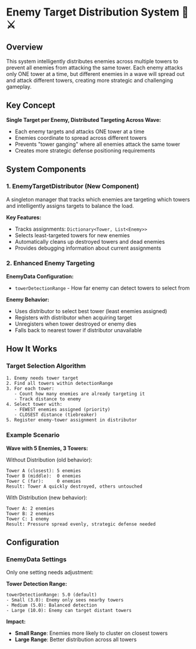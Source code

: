 # Enemy Target Distribution System 🎯⚔️

## Overview

This system intelligently distributes enemies across multiple towers to prevent all enemies from attacking the same tower. Each enemy attacks only ONE tower at a time, but different enemies in a wave will spread out and attack different towers, creating more strategic and challenging gameplay.

## Key Concept

**Single Target per Enemy, Distributed Targeting Across Wave:**
- Each enemy targets and attacks ONE tower at a time
- Enemies coordinate to spread across different towers
- Prevents "tower ganging" where all enemies attack the same tower
- Creates more strategic defense positioning requirements

## System Components

### 1. EnemyTargetDistributor (New Component)

A singleton manager that tracks which enemies are targeting which towers and intelligently assigns targets to balance the load.

**Key Features:**
- Tracks assignments: `Dictionary<Tower, List<Enemy>>`
- Selects least-targeted towers for new enemies
- Automatically cleans up destroyed towers and dead enemies
- Provides debugging information about current assignments

### 2. Enhanced Enemy Targeting

**EnemyData Configuration:**
- `towerDetectionRange` - How far enemy can detect towers to select from

**Enemy Behavior:**
- Uses distributor to select best tower (least enemies assigned)
- Registers with distributor when acquiring target
- Unregisters when tower destroyed or enemy dies
- Falls back to nearest tower if distributor unavailable

## How It Works

### Target Selection Algorithm

```
1. Enemy needs tower target
2. Find all towers within detectionRange
3. For each tower:
   - Count how many enemies are already targeting it
   - Track distance to enemy
4. Select tower with:
   - FEWEST enemies assigned (priority)
   - CLOSEST distance (tiebreaker)
5. Register enemy-tower assignment in distributor
```

### Example Scenario

**Wave with 5 Enemies, 3 Towers:**

Without Distribution (old behavior):
```
Tower A (closest): 5 enemies
Tower B (middle):  0 enemies  
Tower C (far):     0 enemies
Result: Tower A quickly destroyed, others untouched
```

With Distribution (new behavior):
```
Tower A: 2 enemies
Tower B: 2 enemies
Tower C: 1 enemy
Result: Pressure spread evenly, strategic defense needed
```

## Configuration

### EnemyData Settings

Only one setting needs adjustment:

**Tower Detection Range:**
```
towerDetectionRange: 5.0 (default)
- Small (3.0): Enemy only sees nearby towers
- Medium (5.0): Balanced detection  
- Large (10.0): Enemy can target distant towers
```

**Impact:**
- **Small Range**: Enemies more likely to cluster on closest towers
- **Large Range**: Better distribution across all towers
